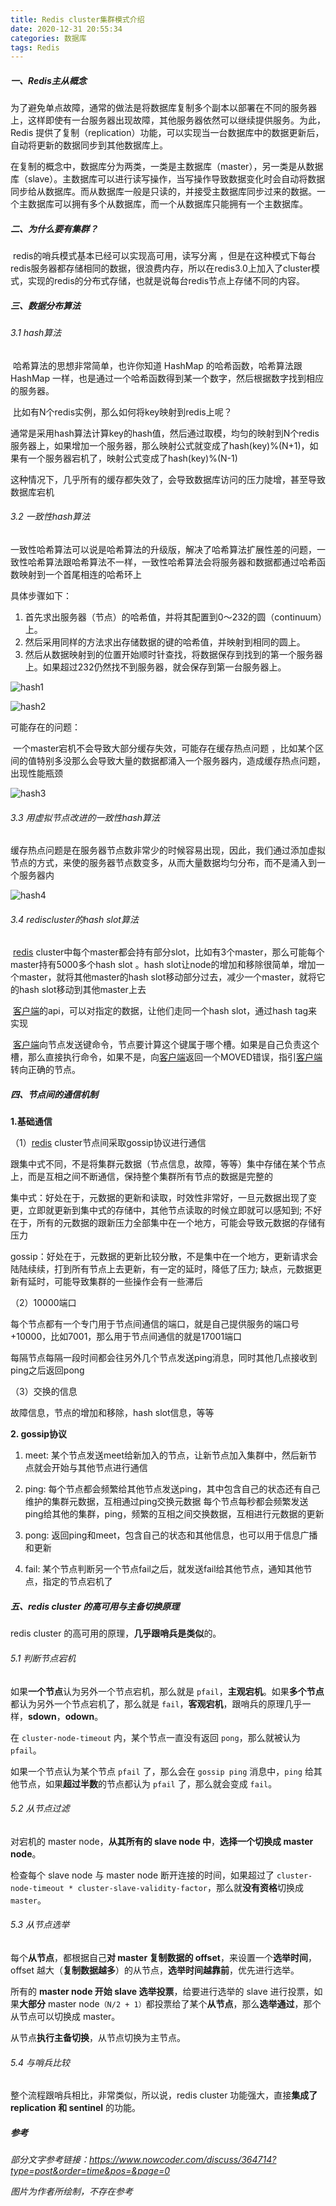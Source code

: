 ```yaml
---
title: Redis cluster集群模式介绍
date: 2020-12-31 20:55:34
categories: 数据库
tags: Redis
---
```


##### 一、Redis主从概念

​	 为了避免单点故障，通常的做法是将数据库复制多个副本以部署在不同的服务器上，这样即使有一台服务器出现故障，其他服务器依然可以继续提供服务。为此， Redis 提供了复制（replication）功能，可以实现当一台数据库中的数据更新后，自动将更新的数据同步到其他数据库上。 

​	 在复制的概念中，数据库分为两类，一类是主数据库（master），另一类是从数据库（slave）。主数据库可以进行读写操作，当写操作导致数据变化时会自动将数据同步给从数据库。而从数据库一般是只读的，并接受主数据库同步过来的数据。一个主数据库可以拥有多个从数据库，而一个从数据库只能拥有一个主数据库。 



##### 二、为什么要有集群？

​	redis的哨兵模式基本已经可以实现高可用，读写分离 ，但是在这种模式下每台redis服务器都存储相同的数据，很浪费内存，所以在redis3.0上加入了cluster模式，实现的redis的分布式存储，也就是说每台redis节点上存储不同的内容。



##### 三、数据分布算法

###### 3.1  hash算法

​	 哈希算法的思想非常简单，也许你知道 HashMap 的哈希函数，哈希算法跟 HashMap 一样，也是通过一个哈希函数得到某一个数字，然后根据数字找到相应的服务器。 

​	比如有N个redis实例，那么如何将key映射到redis上呢？

​	通常是采用hash算法计算key的hash值，然后通过取模，均匀的映射到N个redis服务器上，如果增加一个服务器，那么映射公式就变成了hash(key)%(N+1)，如果有一个服务器宕机了，映射公式变成了hash(key)%(N-1)

​	这种情况下，几乎所有的缓存都失效了，会导致数据库访问的压力陡增，甚至导致数据库宕机



###### 3.2 一致性hash算法

​	 一致性哈希算法可以说是哈希算法的升级版，解决了哈希算法扩展性差的问题，一致性哈希算法跟哈希算法不一样，一致性哈希算法会将服务器和数据都通过哈希函数映射到一个首尾相连的哈希环上 

具体步骤如下：

1. 首先求出服务器（节点）的哈希值，并将其配置到0～232的圆（continuum）上。
2. 然后采用同样的方法求出存储数据的键的哈希值，并映射到相同的圆上。
3. 然后从数据映射到的位置开始顺时针查找，将数据保存到找到的第一个服务器上。如果超过232仍然找不到服务器，就会保存到第一台服务器上。

![hash1](/photo/hash1.png)

![hash2](/photo/hash2.png)

可能存在的问题：

​	 一个master宕机不会导致大部分缓存失效，可能存在缓存热点问题 ，比如某个区间的值特别多没那么会导致大量的数据都涌入一个服务器内，造成缓存热点问题，出现性能瓶颈

![hash3](/photo/hash3.png)

###### 3.3 用虚拟节点改进的一致性hash算法

​	缓存热点问题是在服务器节点数非常少的时候容易出现，因此，我们通过添加虚拟节点的方式，来使的服务器节点数变多，从而大量数据均匀分布，而不是涌入到一个服务器内

![hash4](/photo/hash4.png)

###### 3.4  rediscluster的hash slot算法

​	 [redis]() cluster中每个master都会持有部分slot，比如有3个master，那么可能每个master持有5000多个hash slot 。hash slot让node的增加和移除很简单，增加一个master，就将其他master的hash slot移动部分过去，减少一个master，就将它的hash slot移动到其他master上去

​	[客户端](https://www.nowcoder.com/jump/super-jump/word?word=客户端)的api，可以对指定的数据，让他们走同一个hash slot，通过hash tag来实现

​	[客户端](https://www.nowcoder.com/jump/super-jump/word?word=客户端)向节点发送键命令，节点要计算这个键属于哪个槽。如果是自己负责这个槽，那么直接执行命令，如果不是，向[客户端](https://www.nowcoder.com/jump/super-jump/word?word=客户端)返回一个MOVED错误，指引[客户端](https://www.nowcoder.com/jump/super-jump/word?word=客户端)转向正确的节点。



##### 四、节点间的通信机制

**1.基础通信**

（1）[redis]() cluster节点间采取gossip协议进行通信 

  跟集中式不同，不是将集群元数据（节点信息，故障，等等）集中存储在某个节点上，而是互相之间不断通信，保持整个集群所有节点的数据是完整的 

  集中式：好处在于，元数据的更新和读取，时效性非常好，一旦元数据出现了变更，立即就更新到集中式的存储中，其他节点读取的时候立即就可以感知到; 不好在于，所有的元数据的跟新压力全部集中在一个地方，可能会导致元数据的存储有压力 

  gossip：好处在于，元数据的更新比较分散，不是集中在一个地方，更新请求会陆陆续续，打到所有节点上去更新，有一定的延时，降低了压力; 缺点，元数据更新有延时，可能导致集群的一些操作会有一些滞后 



 （2）10000端口 

  每个节点都有一个专门用于节点间通信的端口，就是自己提供服务的端口号+10000，比如7001，那么用于节点间通信的就是17001端口 

  每隔节点每隔一段时间都会往另外几个节点发送ping消息，同时其他几点接收到ping之后返回pong 

 

 （3）交换的信息 

  故障信息，节点的增加和移除，hash slot信息，等等



**2. gossip协议** 

1. meet: 某个节点发送meet给新加入的节点，让新节点加入集群中，然后新节点就会开始与其他节点进行通信 

2.  ping: 每个节点都会频繁给其他节点发送ping，其中包含自己的状态还有自己维护的集群元数据，互相通过ping交换元数据 每个节点每秒都会频繁发送ping给其他的集群，ping，频繁的互相之间交换数据，互相进行元数据的更新 

3.  pong: 返回ping和meet，包含自己的状态和其他信息，也可以用于信息广播和更新 

4.  fail: 某个节点判断另一个节点fail之后，就发送fail给其他节点，通知其他节点，指定的节点宕机了

   

##### 五、redis cluster 的高可用与主备切换原理

redis cluster 的高可用的原理，**几乎跟哨兵是类似**的。

###### 5.1 判断节点宕机

如果**一个节点**认为另外一个节点宕机，那么就是 `pfail`，**主观宕机**。如果**多个节点**都认为另外一个节点宕机了，那么就是 `fail`，**客观宕机**，跟哨兵的原理几乎一样，**sdown**，**odown**。

在 `cluster-node-timeout` 内，某个节点一直没有返回 `pong`，那么就被认为 `pfail`。

如果一个节点认为某个节点 `pfail` 了，那么会在 `gossip ping` 消息中，`ping` 给其他节点，如果**超过半数**的节点都认为 `pfail` 了，那么就会变成 `fail`。

###### 5.2 从节点过滤

对宕机的 master node，**从其所有的 slave node 中**，**选择一个切换成 master node**。

检查每个 slave node 与 master node 断开连接的时间，如果超过了 `cluster-node-timeout * cluster-slave-validity-factor`，那么就**没有资格**切换成 `master`。

###### 5.3 从节点选举

每个**从节点**，都根据自己**对 master 复制数据的 offset**，来设置一个**选举时间**，offset 越大（**复制数据越多**）的从节点，**选举时间越靠前**，优先进行选举。

所有的 **master node 开始 slave 选举投票**，给要进行选举的 slave 进行投票，如果**大部分** master node`（N/2 + 1）`都投票给了某个**从节点**，那么**选举通过**，那个从节点可以切换成 master。

从节点**执行主备切换**，从节点切换为主节点。

###### 5.4 与哨兵比较

整个流程跟哨兵相比，非常类似，所以说，redis cluster 功能强大，直接**集成了 replication 和 sentinel** 的功能。



##### 参考

*部分文字参考链接：https://www.nowcoder.com/discuss/364714?type=post&order=time&pos=&page=0*

*图片为作者所绘制，不存在参考*